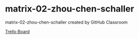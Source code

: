 # matrix-02-zhou-chen-schaller
matrix-02-zhou-chen-schaller created by GitHub Classroom

[Trello Board](https://trello.com/b/20iU4Cqc/02-zhou-chen-schaller)

